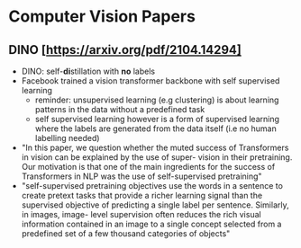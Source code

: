 # Computer Vision Papers

## DINO [https://arxiv.org/pdf/2104.14294]
* DINO: self-**di**stillation with **no** labels
* Facebook trained a vision transformer backbone with self supervised learning
  * reminder: unsupervised learning (e.g clustering) is about learning patterns in the data without a predefined task
  * self supervised learning however is a form of supervised learning where the labels are generated from the data itself (i.e no human labelling needed)
* "In this paper, we question whether the muted success of
Transformers in vision can be explained by the use of super-
vision in their pretraining. Our motivation is that one of the
main ingredients for the success of Transformers in NLP was
the use of self-supervised pretraining"
* "self-supervised pretraining objectives use the words
in a sentence to create pretext tasks that provide a richer
learning signal than the supervised objective of predicting
a single label per sentence. Similarly, in images, image-
level supervision often reduces the rich visual information
contained in an image to a single concept selected from a
predefined set of a few thousand categories of objects"
